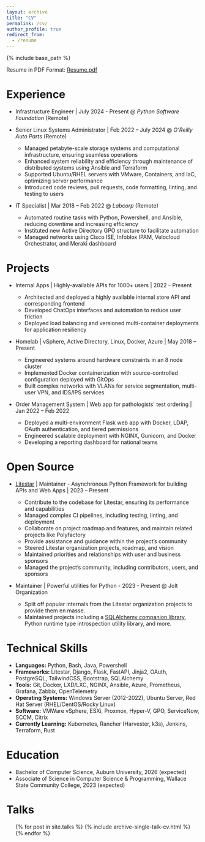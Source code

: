 ```yaml
---
layout: archive
title: "CV"
permalink: /cv/
author_profile: true
redirect_from:
  - /resume
---
```

{% include base_path %}

Resume in PDF Format: [Resume.pdf](/files/resume.pdf)

[//]: # (TODO: Update PDF)

Experience
==========

* Infrastructure Engineer | July 2024 - Present @ *Python Software Foundation* (Remote)

* Senior Linux Systems Administrator | Feb 2022 – July 2024 @ *O'Reilly Auto Parts* (Remote)
  - Managed petabyte-scale storage systems and computational infrastructure, ensuring seamless operations
  - Enhanced system reliability and efficiency through maintenance of distributed systems using Ansible and Terraform
  - Supported Ubuntu/RHEL servers with VMware, Containers, and IaC, optimizing server performance
  - Introduced code reviews, pull requests, code formatting, linting, and testing to users

* IT Specialist | Mar 2018 – Feb 2022 @ *Labcorp* (Remote)
  - Automated routine tasks with Python, Powershell, and Ansible, reducing downtime and increasing efficiency
  - Instituted new Active Directory GPO structure to facilitate automation
  - Managed networks using Cisco ISE, Infoblox IPAM, Velocloud Orchestrator, and Meraki dashboard

Projects
========

* Internal Apps | Highly-available APIs for 1000+ users | 2022 – Present
  - Architected and deployed a highly available internal store API and corresponding frontend
  - Developed ChatOps interfaces and automation to reduce user friction
  - Deployed load balancing and versioned multi-container deployments for application resiliency

* Homelab | vSphere, Active Directory, Linux, Docker, Azure | May 2018 – Present
  - Engineered systems around hardware constraints in an 8 node cluster
  - Implemented Docker containerization with source-controlled configuration deployed with GitOps
  - Built complex networks with VLANs for service segmentation, multi-user VPN, and IDS/IPS services

* Order Management System | Web app for pathologists' test ordering | Jan 2022 – Feb 2022
  - Deployed a multi-environment Flask web app with Docker, LDAP, OAuth authentication, and tiered permissions
  - Engineered scalable deployment with NGINX, Gunicorn, and Docker
  - Developing a reporting dashboard for national teams

Open Source
===========

* [Litestar](https://github.com/litestar-org/) | Maintainer - Asynchronous Python Framework for building APIs and Web Apps | 2023 – Present
  * Contribute to the codebase for Litestar, ensuring its performance and capabilities
  * Managed complex CI pipelines, including testing, linting, and deployment
  * Collaborate on project roadmap and features, and maintain related projects like Polyfactory
  * Provide assistance and guidance within the project’s community
  * Steered Litestar organization projects, roadmap, and vision
  * Maintained priorities and relationships with user and business sponsors
  * Managed the project’s community, including contributors, users, and sponsors

* Maintainer | Powerful utilities for Python - 2023 - Present @ Jolt Organization
  * Split off popular internals from the Litestar organization projects to provide them en masse.
  * Maintained projects including a [SQLAlchemy companion library](https://github.com/jolt-org/advanced-alchemy), 
    Python runtime type introspection utility library, and more.

Technical Skills
================

* **Languages:** Python, Bash, Java, Powershell
* **Frameworks:** Litestar, Django, Flask, FastAPI, Jinja2, OAuth, PostgreSQL, TailwindCSS, Bootstrap, SQLAlchemy
* **Tools:** Git, Docker, LXD/LXC, NGINX, Ansible, Azure, Prometheus, Grafana, Zabbix, OpenTelemetry
* **Operating Systems:** Windows Server (2012-2022), Ubuntu Server, Red Hat Server (RHEL/CentOS/Rocky Linux)
* **Software:** VMWare vSphere, ESXi, Proxmox, Hyper-V, GPO, ServiceNow, SCCM, Citrix
* **Currently Learning:** Kubernetes, Rancher (Harvester, k3s), Jenkins, Terraform, Rust

Education
=========

* Bachelor of Computer Science, Auburn University, 2026 (expected)
* Associate of Science in Computer Science & Programming, Wallace State Community College, 2023 (expected)

[//]: # (Service and leadership)

[//]: # (======================)

[//]: # ()
[//]: # (* Auburn Student ACM Club)

[//]: # (* Auburn Ethical Hacking Club)

[//]: # (* Auburn AI/Machine Learning Group)

[//]: # (* IEEE & ACM Student Member)


Talks
=====

[//]: # ()
<ul>{% for post in site.talks %}
    {% include archive-single-talk-cv.html %}
  {% endfor %}</ul>
